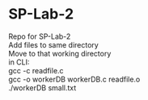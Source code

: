 # SP-Lab-2
Repo for SP-Lab-2<br />
Add files to same directory<br />
Move to that working directory<br />
in CLI:<br />
  gcc -c readfile.c<br />
  gcc -o workerDB workerDB.c readfile.o<br />
  ./workerDB small.txt
